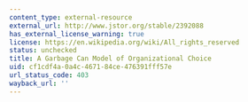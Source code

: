 ```yaml
---
content_type: external-resource
external_url: http://www.jstor.org/stable/2392088
has_external_license_warning: true
license: https://en.wikipedia.org/wiki/All_rights_reserved
status: unchecked
title: A Garbage Can Model of Organizational Choice
uid: cf1cdf4a-0a4c-4671-84ce-476391fff57e
url_status_code: 403
wayback_url: ''
---
```

